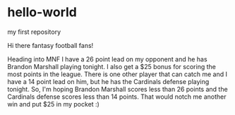 # hello-world
my first repository

Hi there fantasy football fans!

Heading into MNF I have a 26 point lead on my opponent and he has Brandon Marshall playing tonight. I also get a $25 bonus for scoring the most points in the league. There is one other player that can catch me and I have a 14 point lead on him, but he has the Cardinals defense playing tonight. So, I'm hoping Brandon Marshall scores less than 26 points and the Cardinals defense scores less than 14 points. That would notch me another win and put $25 in my pocket :)
